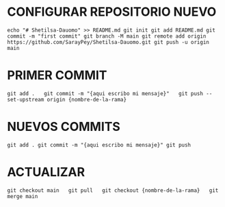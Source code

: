 # CONFIGURAR REPOSITORIO NUEVO

`echo "# Shetilsa-Dauomo" >> README.md
git init
git add README.md
git commit -m "first commit"
git branch -M main
git remote add origin https://github.com/SarayPey/Shetilsa-Dauomo.git
git push -u origin main`

# PRIMER COMMIT
`git add .  
git commit -m "{aqui escribo mi mensaje}"  
git push --set-upstream origin {nombre-de-la-rama}`

# NUEVOS COMMITS

`git add .
git commit -m "{aqui escribo mi mensaje}"
git push`

# ACTUALIZAR

`git checkout main  
git pull  
git checkout {nombre-de-la-rama}  
git merge main`